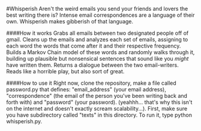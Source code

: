#Whisperish
Aren't the weird emails you send your friends and lovers the best writing there is? Intense email correspondences are a language of their own. Whisperish makes gibberish of that language.

####How it works
Grabs all emails between two designated people off of gmail. Cleans up the emails and analyzes each set of emails, assigning to each word the words that come after it and their respective frequency. Builds a Markov Chain model of these words and randomly walks through it, building up plausible but nonsensical sentences that sound like you *might* have written them. Returns a dialogue between the two email-writers. Reads like a horrible play, but also sort of great.

####How to use it 
Right now, clone the repository, make a file called password.py that defines: "email_address" (your email address), "correspondence" (the email of the person you've been writing back and forth with) and "password" (your password). (yeahhh... that's why this isn't on the internet and doesn't exactly scream scalability...). First, make sure you have subdirectory called "texts" in this directory. To run it, type python whisperish.py.
